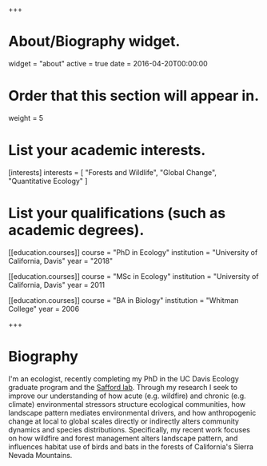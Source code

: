 +++
# About/Biography widget.
widget = "about"
active = true
date = 2016-04-20T00:00:00

# Order that this section will appear in.
weight = 5

# List your academic interests.
[interests]
  interests = [
    "Forests and Wildlife",
    "Global Change",
    "Quantitative Ecology"
  ]

# List your qualifications (such as academic degrees).
[[education.courses]]
  course = "PhD in Ecology"
  institution = "University of California, Davis"
  year = "2018"
  
[[education.courses]]
  course = "MSc in Ecology"
  institution = "University of California, Davis"
  year = 2011

[[education.courses]]
  course = "BA in Biology"
  institution = "Whitman College"
  year = 2006
 
+++

# Biography

I'm an ecologist, recently completing my PhD in the UC Davis Ecology graduate program and the [Safford lab](https://saffordlab.wordpress.com/). Through my research I seek to improve our understanding of how acute (e.g. wildfire) and chronic (e.g. climate) environmental stressors structure ecological communities, how landscape pattern mediates environmental drivers, and how anthropogenic change at local to global scales directly or indirectly alters community dynamics and species distributions. Specifically, my recent work focuses on how wildfire and forest management alters landscape pattern, and influences habitat use of birds and bats in the forests of California's Sierra Nevada Mountains.    
